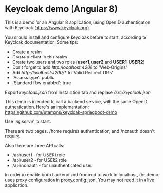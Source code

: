# Keycloak demo (Angular 8)

This is a demo for an Angular 8 application, using OpenID authentication with Keycloak (https://www.keycloak.org).

You should install and configure Keycloak before to start, according to Keycloak documentation. Some tips:

 * Create a realm
 * Create a client in this realm
 * Create two users and two roles (**user1**, **user2** and **USER1**, **USER2**)
 * Don't forget to add _http:/localhost:4200_ to 'Web-Origins'.
 * Add _http:/localhost:4200/*_ to 'Valid Redirect URIs'
 * 'Access type': public
 * 'Standard flow enabled': true
 
 Export _keycloak.json_ from Installation tab and replace _/src/keycloak.json_
 
 This demo is intended to call a backend service, with the same OpenID authentication. Here's an implementation: https://github.com/utamons/keycloak-springboot-demo
 
 Use '_ng serve_' to start.
 
 There are two pages. /home requires authentication, and /nonauth doesn't require.
 
 Also there are three API calls:
 
 * /api/user1 - for USER1 role
 * /api/user2 - for USER2 role
 * /api/nonauth - for unauthenticated user.
 
 In order to enable both backend and frontend to work in localhost, the demo uses proxy configuration in proxy.config.json. You may not need it in a live application.
 
 
 
 
 
